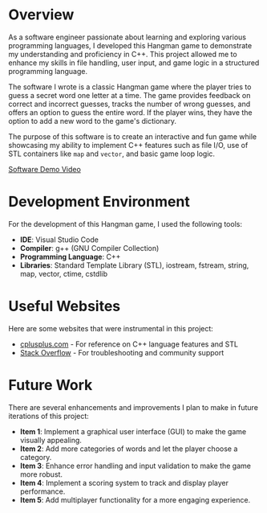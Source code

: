 # Overview

As a software engineer passionate about learning and exploring various programming languages, I developed this Hangman game to demonstrate my understanding and proficiency in C++. This project allowed me to enhance my skills in file handling, user input, and game logic in a structured programming language.

The software I wrote is a classic Hangman game where the player tries to guess a secret word one letter at a time. The game provides feedback on correct and incorrect guesses, tracks the number of wrong guesses, and offers an option to guess the entire word. If the player wins, they have the option to add a new word to the game's dictionary.

The purpose of this software is to create an interactive and fun game while showcasing my ability to implement C++ features such as file I/O, use of STL containers like `map` and `vector`, and basic game loop logic.

[Software Demo Video](http://youtube.link.goes.here)

# Development Environment

For the development of this Hangman game, I used the following tools:

- **IDE**: Visual Studio Code
- **Compiler**: g++ (GNU Compiler Collection)
- **Programming Language**: C++
- **Libraries**: Standard Template Library (STL), iostream, fstream, string, map, vector, ctime, cstdlib

# Useful Websites

Here are some websites that were instrumental in this project:

- [cplusplus.com](http://www.cplusplus.com) - For reference on C++ language features and STL
- [Stack Overflow](http://stackoverflow.com) - For troubleshooting and community support

# Future Work

There are several enhancements and improvements I plan to make in future iterations of this project:

- **Item 1**: Implement a graphical user interface (GUI) to make the game visually appealing.
- **Item 2**: Add more categories of words and let the player choose a category.
- **Item 3**: Enhance error handling and input validation to make the game more robust.
- **Item 4**: Implement a scoring system to track and display player performance.
- **Item 5**: Add multiplayer functionality for a more engaging experience.

